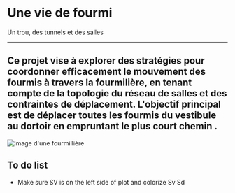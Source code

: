 # Une vie de fourmi

Un trou, des tunnels et des salles

---

 Ce projet vise à explorer  des stratégies pour coordonner efficacement le mouvement des fourmis à travers la fourmilière, en tenant
 compte de la topologie du réseau de salles et des contraintes de déplacement.
 L'objectif principal est de déplacer toutes les fourmis du vestibule au dortoir en empruntant le plus court chemin .
--

![image d'une fourmillière](fourmillière.jpg)


## To do list

- Make sure SV is on the left side of plot and colorize Sv Sd
